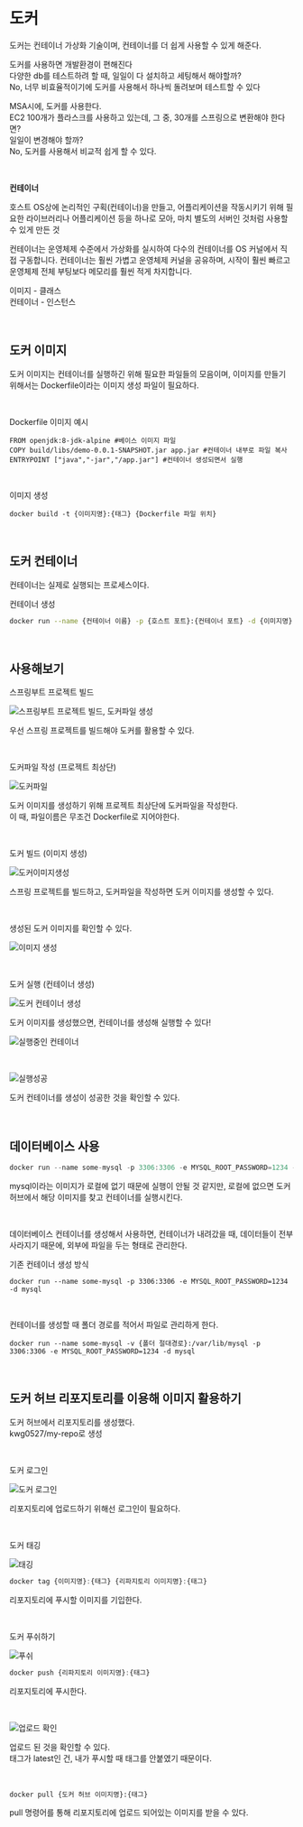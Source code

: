 # 도커
도커는 컨테이너 가상화 기술이며, 컨테이너를 더 쉽게 사용할 수 있게 해준다.

도커를 사용하면 개발환경이 편해진다  
다양한 db를 테스트하려 할 때, 일일이 다 설치하고 세팅해서 해야할까?  
No, 너무 비효율적이기에 도커를 사용해서 하나씩 돌려보며 테스트할 수 있다

MSA시에, 도커를 사용한다.  
EC2 100개가 플라스크를 사용하고 있는데, 그 중, 30개를 스프링으로 변환해야 한다면?  
일일이 변경해야 할까?  
No, 도커를 사용해서 비교적 쉽게 할 수 있다.

<br>

**컨테이너**

호스트 OS상에 논리적인 구획(컨테이너)을 만들고, 어플리케이션을 작동시키기 위해 필요한 라이브러리나 어플리케이션 등을 하나로 모아, 마치 별도의 서버인 것처럼 사용할 수 있게 만든 것

컨테이너는 운영체제 수준에서 가상화를 실시하여 다수의 컨테이너를 OS 커널에서 직접 구동합니다. 컨테이너는 훨씬 가볍고 운영체제 커널을 공유하며, 시작이 훨씬 빠르고 운영체제 전체 부팅보다 메모리를 훨씬 적게 차지합니다.

이미지 - 클래스  
컨테이너 - 인스턴스

<br>

## 도커 이미지

도커 이미지는 컨테이너를 실행하긴 위해 필요한 파일들의 모음이며, 이미지를 만들기 위해서는 Dockerfile이라는 이미지 생성 파일이 필요하다.

<br>

Dockerfile 이미지 예시
``` docker
FROM openjdk:8-jdk-alpine #베이스 이미지 파일
COPY build/libs/demo-0.0.1-SNAPSHOT.jar app.jar #컨테이너 내부로 파일 복사
ENTRYPOINT ["java","-jar","/app.jar"] #컨테이너 생성되면서 실행
```

<br>

이미지 생성
```
docker build -t {이미지명}:{태그} {Dockerfile 파일 위치}
```

<br>

## 도커 컨테이너

컨테이너는 실제로 실행되는 프로세스이다.

컨테이너 생성
``` bash
docker run --name {컨테이너 이름} -p {호스트 포트}:{컨테이너 포트} -d {이미지명}:{이미지태그}
```

<br>

## 사용해보기

스프링부트 프로젝트 빌드

![스프링부트 프로젝트 빌드, 도커파일 생성](https://user-images.githubusercontent.com/59812251/174508278-00b738b8-2bfa-4ef1-a2d6-b84f0e4ae199.png)

우선 스프링 프로젝트를 빌드해야 도커를 활용할 수 있다.

<br>

도커파일 작성 (프로젝트 최상단)

![도커파일](https://user-images.githubusercontent.com/59812251/174508281-55b9d5c6-ff40-4969-9e93-bff1d6e9237d.png)

도커 이미지를 생성하기 위해 프로젝트 최상단에 도커파일을 작성한다.  
이 때, 파일이름은 무조건 Dockerfile로 지어야한다.

<br>

도커 빌드 (이미지 생성)

![도커이미지생성](https://user-images.githubusercontent.com/59812251/174508282-96aa4f17-7aa8-4cef-8aa2-2dacebf0e0b9.png)

스프링 프로젝트를 빌드하고, 도커파일을 작성하면 도커 이미지를 생성할 수 있다.

<br>

생성된 도커 이미지를 확인할 수 있다.

![이미지 생성](https://user-images.githubusercontent.com/59812251/174508283-c7de209b-706c-4376-a948-679ff929a71e.png)

<br>

도커 실행 (컨테이너 생성)

![도커 컨테이너 생성](https://user-images.githubusercontent.com/59812251/174508285-ea3f88a2-57ee-45ae-8ae4-97c4ea4aa227.png)

도커 이미지를 생성했으면, 컨테이너를 생성해 실행할 수 있다!

![실행중인 컨테이너](https://user-images.githubusercontent.com/59812251/174508288-1e07222a-0e2d-41a4-9032-1a757d9fb5c5.png)

<br>

![실행성공](https://user-images.githubusercontent.com/59812251/174508289-3f1572df-e03f-4bad-953b-e1de981c4ea0.png)

도커 컨테이너를 생성이 성공한 것을 확인할 수 있다.

<br>

## 데이터베이스 사용

```jsx
docker run --name some-mysql -p 3306:3306 -e MYSQL_ROOT_PASSWORD=1234 -d mysql
```
mysql이라는 이미지가 로컬에 없기 때문에 실행이 안될 것 같지만, 로컬에 없으면 도커 허브에서 해당 이미지를 찾고 컨테이너를 실행시킨다.

<br>

데이터베이스 컨테이너를 생성해서 사용하면, 컨테이너가 내려갔을 때, 데이터들이 전부 사라지기 때문에, 외부에 파일을 두는 형태로 관리한다.  

기존 컨테이너 생성 방식
```
docker run --name some-mysql -p 3306:3306 -e MYSQL_ROOT_PASSWORD=1234 -d mysql
```

<br>

컨테이너를 생성할 때 폴더 경로를 적어서 파일로 관리하게 한다.
```
docker run --name some-mysql -v {폴더 절대경로}:/var/lib/mysql -p 3306:3306 -e MYSQL_ROOT_PASSWORD=1234 -d mysql
```

<br>

## 도커 허브 리포지토리를 이용해 이미지 활용하기

도커 허브에서 리포지토리를 생성했다.  
kwg0527/my-repo로 생성

<br>

도커 로그인

![도커 로그인](https://user-images.githubusercontent.com/59812251/174533709-9dc9b615-9bea-419f-a623-cf3b51e9ccab.png)

리포지토리에 업로드하기 위해선 로그인이 필요하다.

<br>

도커 태깅

![태깅](https://user-images.githubusercontent.com/59812251/174533677-bd0bb595-337f-4f75-83e6-71f3e9043156.png)

```jsx
docker tag {이미지명}:{태그} {리파지토리 이미지명}:{태그}
```

리포지토리에 푸시할 이미지를 기입한다.

<br>

도커 푸쉬하기

![푸쉬](https://user-images.githubusercontent.com/59812251/174533680-0b32fa60-cd58-4aa1-9623-5924e382d6c3.png)

```jsx
docker push {리파지토리 이미지명}:{태그}
```

리포지토리에 푸시한다.

<br>

![업로드 확인](https://user-images.githubusercontent.com/59812251/174533785-af0614e3-b84e-4d7c-860a-c196949a3e73.png)

업로드 된 것을 확인할 수 있다.  
태그가 latest인 건, 내가 푸시할 때 태그를 안붙였기 때문이다.

<br>

```
docker pull {도커 허브 이미지명}:{태그}
```
pull 명령어를 통해 리포지토리에 업로드 되어있는 이미지를 받을 수 있다.